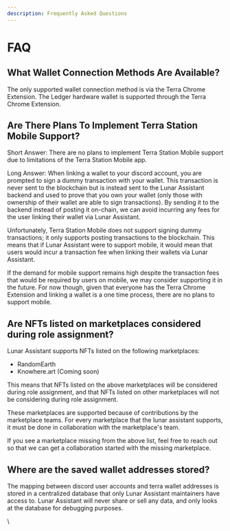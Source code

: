 ```yaml
---
description: Frequently Asked Questions
---
```


# FAQ

## What Wallet Connection Methods Are Available?

The only supported wallet connection method is via the Terra Chrome Extension. The Ledger hardware wallet is supported through the Terra Chrome Extension.

## Are There Plans To Implement Terra Station Mobile Support?

Short Answer: There are no plans to implement Terra Station Mobile support due to limitations of the Terra Station Mobile app.

Long Answer: When linking a wallet to your discord account, you are prompted to sign a dummy transaction with your wallet. This transaction is never sent to the blockchain but is instead sent to the Lunar Assistant backend and used to prove that you own your wallet (only those with ownership of their wallet are able to sign transactions). By sending it to the backend instead of posting it on-chain, we can avoid incurring any fees for the user linking their wallet via Lunar Assistant.

Unfortunately, Terra Station Mobile does not support signing dummy transactions; it only supports posting transactions to the blockchain. This means that if Lunar Assistant were to support mobile, it would mean that users would incur a transaction fee when linking their wallets via Lunar Assistant.

If the demand for mobile support remains high despite the transaction fees that would be required by users on mobile, we may consider supporting it in the future. For now though, given that everyone has the Terra Chrome Extension and linking a wallet is a one time process, there are no plans to support mobile.

## Are NFTs listed on marketplaces considered during role assignment?

Lunar Assistant supports NFTs listed on the following marketplaces:

* RandomEarth
* Knowhere.art (Coming soon)

This means that NFTs listed on the above marketplaces will be considered during role assignment, and that NFTs listed on other marketplaces will not be considering during role assignment.

These marketplaces are supported because of contributions by the marketplace teams. For every marketplace that the lunar assistant supports, it must be done in collaboration with the marketplace's team.

If you see a marketplace missing from the above list, feel free to reach out so that we can get a collaboration started with the missing marketplace.

## Where are the saved wallet addresses stored?

The mapping between discord user accounts and terra wallet addresses is stored in a centralized database that only Lunar Assistant maintainers have access to. Lunar Assistant will never share or sell any data, and only looks at the database for debugging purposes.

\


